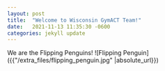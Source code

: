 ```yaml
---
layout: post
title:  "Welcome to Wisconsin GymACT Team!"
date:   2021-11-13 11:35:30 -0600
categories: jekyll update
---
```


We are the Flipping Penguins!
![Flipping Penguin]({{"/extra_files/flipping_penguin.jpg" |absolute_url}})

